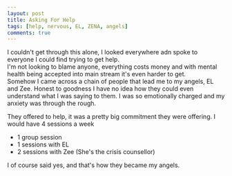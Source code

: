 ```yaml
---
layout: post
title: Asking For Help
tags: [help, nervous, EL, ZENA, angels]
comments: true
---
```

I couldn't get through this alone, I looked everywhere adn spoke to everyone I could find trying to get help.  
I'm not looking to blame anyone, everything costs money and with mental health being accepted into main stream it's even harder to get.  
Somehow I came across a chain of people that lead me to my angels, EL and Zee. Honest to goodness I have no idea how they could even understand   what I was saying to them. I was so emotionally charged and my anxiety was through the rough.  
  
They offered to help, it was a pretty big commitment they were offering. I would have 4 sessions a week  

* 1 group session
* 1 sessions with EL
* 2 sessions with Zee (She's the crisis counsellor)
  
I of course said yes, and that's how they became my angels.
